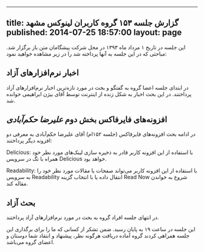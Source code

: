 ----------
title: گزارش جلسه ۱۵۳ گروه کاربران لینوکس مشهد
published: 2014-07-25 18:57:00
layout: page
----------
این جلسه در تاریخ ۱ مرداد ماه ۱۳۹۳ در محل شرکت پیشگامان متن باز برگزار شد. مباحثی که در این جلسه به آنها پرداخته شد را در زیر مشاهده خواهید نمود:
<!--more-->
## اخبار نرم‌افزارهای آزاد

در ابتدای جلسه اعضا گروه به گفتگو و بحث در مورد تازه‌ترین اخبار نرم‌افزارهای آزاد پرداختند. در این بحث اخبار به شکل زنده از اینترنت توسط آقای بیژن ابراهیمی خوانده شد.

## افزونه‌های فایرفاکس بخش دوم *علیرضا حکم‌آبادی*

در ادامه بحث افزونه‌های فایرفاکس (جلسه ۱۵۲ام) آقای علیرضا حکم‌آبادی به معرفی دو افزونه دیگر پرداختند:

Delicious: با استفاده از این افزونه کاربر قادر به ذخیره سازی لینک‌های مورد نظر خود همراه با تگ‌ در سرویس Delicious خواهد بود.

Readability: با استقاده از این افزونه کاربر می‌تواند صفحات یا مقالات مورد نظر خود را به سرویس Readability انتقال داده یا با انتخاب گزینه Read Now شروع به خواندن مقاله کند.

## بحث آزاد

در انتهای جلسه افراد گروه به بحث در مورد نرم‌افزارهای آزاد پرداختند.

این جلسه در ساعت ۱۹ به پایان رسید. ضمن تشکر از کسانی که ما را برای برگذاری این جلسه همراهی کردند گروه آماده دریافت هرگونه نظر، پیشنهاد و انتقاد شما دوستان و اعضای گروه می‌باشد.
